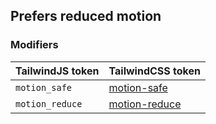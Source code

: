 ## Prefers reduced motion

### Modifiers

| TailwindJS token | TailwindCSS token |
| ----- | ----- |
| `motion_safe` | [motion-safe](https://tailwindcss.com/docs/hover-focus-and-other-states#prefers-reduced-motion) |
| `motion_reduce` | [motion-reduce](https://tailwindcss.com/docs/hover-focus-and-other-states#prefers-reduced-motion) |